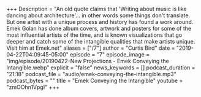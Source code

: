 +++
Description = "An old quote claims that 'Writing about music is like dancing about architecture'... in other words some things don't translate. But one artist with a unique process and history has found a work around. Emek Golan has done album covers, artwork and posters for some of the most influential artists of the time, and is known visualizations that go deeper and catch some of the intangible qualities that make artists unique. Visit him at Emek.net"
aliases = ["/7"]
author = "Curtis Bird"
date = "2019-04-22T04:09:45-05:00"
episode = "7"
episode_image = "img/episode/20190422-New Projections - Emek Conveying the Intangible.webp"
explicit = "false"
news_keywords = []
podcast_duration = "21:18"
podcast_file = "audio/emek-conveying-the-intangible.mp3"
podcast_bytes = ""
title = "Emek Conveying the Intangible"
youtube = "zmOOhn1VpgI"
+++
